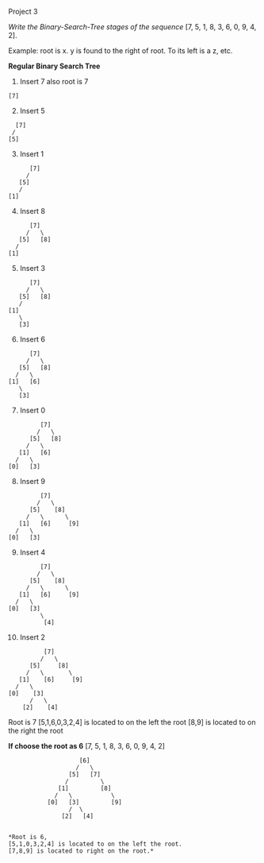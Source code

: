 Project 3

*Write the Binary-Search-Tree stages of the sequence* 
[7, 5, 1, 8, 3, 6, 0, 9, 4, 2].

Example: root is x. y is found to the right of root. To its left is a z, etc.

**Regular Binary Search Tree**
1. Insert 7 also root is 7
```
[7]
```
2. Insert 5
```
  [7]
 /
[5] 
```
3. Insert 1
```
      [7]
     /
   [5]
   /
[1] 
```
4. Insert 8
```
      [7]
     /   \
   [5]   [8]
  /
[1] 
```
5. Insert 3
```
      [7]
     /   \
   [5]   [8]
   /
[1] 
   \
   [3]
```
6. Insert 6
```
      [7]
     /   \
   [5]   [8]
  /   \
[1]   [6]
   \
   [3]
```
7. Insert 0
```
         [7]
        /   \
      [5]   [8]
     /   \
   [1]   [6]
  /   \
[0]   [3]
```
8. Insert 9
```
         [7]
        /   \
      [5]    [8]
     /   \      \
   [1]   [6]     [9]
  /   \
[0]   [3]
```
9. Insert 4
```
         [7]
        /   \
      [5]    [8]
     /   \      \
   [1]   [6]     [9]
  /   \
[0]   [3]
         \
          [4]

```
10. Insert 2
```
          [7]
         /   \
      [5]     [8]
     /   \       \
   [1]    [6]     [9]
  /   \
[0]    [3]
      /   \
    [2]    [4]
```

Root is 7
[5,1,6,0,3,2,4] is located to on the left the root
[8,9] is located to on the right the root



**If choose the root as 6**
           [7, 5, 1, 8, 3, 6, 0, 9, 4, 2]

                        [6]
                       /   \
                     [5]   [7]
                    /         \
                  [1]         [8]
                 /   \           \
               [0]   [3]         [9]  
                     /  \
                   [2]   [4]
```

*Root is 6,
[5,1,0,3,2,4] is located to on the left the root.
[7,8,9] is located to right on the root.*